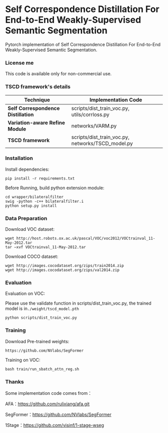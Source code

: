 # Self Correspondence Distillation For End-to-End Weakly-Supervised Semantic Segmentation
Pytorch implementation of Self Correspondence Distillation For End-to-End Weakly-Supervised Semantic Segmentation.



### License me ###

This code is available only for non-commercial use.

### TSCD framework's details ###
|  Technique   |  Implementation Code |
|  ----  | ----  |
| **Self Correspondence Distillation** | scripts/dist_train_voc.py, utils/corrloss.py |
| **Variation-aware Refine Module** | networks/VARM.py |
| **TSCD framework** | scripts/dist_train_voc.py, networks/TSCD_model.py |

### Installation  ###

Install dependencies:
```
pip install -r requirements.txt
```

Before Running, build python extension module:
```
cd wrapper/bilateralfilter
swig -python -c++ bilateralfilter.i
python setup.py install
```

### Data Preparation  ###

Download VOC dataset:

```
wget http://host.robots.ox.ac.uk/pascal/VOC/voc2012/VOCtrainval_11-May-2012.tar
tar –xvf VOCtrainval_11-May-2012.tar
```

Download COCO dataset:

```
wget http://images.cocodataset.org/zips/train2014.zip
wget http://images.cocodataset.org/zips/val2014.zip 
```

### Evaluation

Evaluation on VOC:

Please use the validate function in scripts/dist_train_voc.py, the trained model is in`./weight/tscd_model.pth` 

```
python scripts/dist_train_voc.py
```



### Training ###

Download  Pre-trained weights:

```
https://github.com/NVlabs/SegFormer
```

Training on VOC:
```
bash train/run_sbatch_attn_reg.sh
```


### Thanks ###

Some implementation code comes from：

AFA：https://github.com/rulixiang/afa.git

SegFormer：https://github.com/NVlabs/SegFormer

1Stage：https://github.com/visinf/1-stage-wseg




